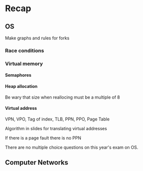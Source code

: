 # Recap

## OS

Make graphs and rules for forks

### Race conditions

### Virtual memory

#### Semaphores


#### Heap allocation
Be wary that size when reallocing must be a multiple of 8

#### Virtual address
VPN, VPO, Tag of index, TLB, PPN, PPO, Page Table

Algorithm in slides for translating virtual addresses

If there is a page fault there is no PPN

There are no multiple choice questions on this year's exam on OS.
## Computer Networks
